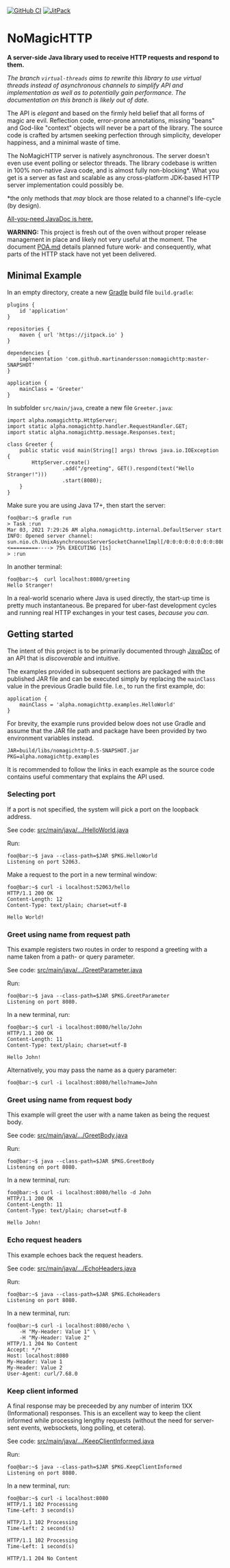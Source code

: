 [![GitHub CI](https://github.com/martinandersson/nomagichttp/actions/workflows/build.yml/badge.svg)](https://github.com/martinandersson/nomagichttp/actions/workflows/build.yml)
[![JitPack](https://jitpack.io/v/martinandersson/nomagichttp.svg)](https://jitpack.io/#martinandersson/nomagichttp)

# NoMagicHTTP

**A server-side Java library used to receive HTTP requests and respond to
them.**

_The branch `virtual-threads` aims to rewrite this library to use virtual
threads instead of asynchronous channels to simplify API and implementation as
well as to potentially gain performance. The documentation on this branch is
likely out of date._

The API is _elegant_ and based on the firmly held belief that all forms of magic
are evil. Reflection code, error-prone annotations, missing "beans" and God-like
"context" objects will never be a part of the library. The source code is
crafted by artsmen seeking perfection through simplicity, developer happiness,
and a minimal waste of time.

The NoMagicHTTP server is natively asynchronous. The server doesn't even use
event polling or selector threads. The library codebase is written in 100%
non-native Java code, and is almost fully non-blocking*. What you get is a
server as fast and scalable as any cross-platform JDK-based HTTP server
implementation could possibly be.

*the only methods that _may_ block are those related to a channel's life-cycle
(by design).

[All-you-need JavaDoc is here.][0-1]

**WARNING:** This project is fresh out of the oven without proper release
management in place and likely not very useful at the moment. The document
[POA.md][0-2] details planned future work- and consequently, what parts of the
HTTP stack have not yet been delivered.

[0-1]: https://jitpack.io/com/github/martinandersson/nomagichttp/-SNAPSHOT/javadoc/
[0-2]: POA.md

## Minimal Example

In an empty directory, create a new [Gradle][1-1] build file `build.gradle`:

    plugins {
        id 'application'
    }
    
    repositories {
        maven { url 'https://jitpack.io' }
    }
    
    dependencies {
        implementation 'com.github.martinandersson:nomagichttp:master-SNAPSHOT'
    }
    
    application {
        mainClass = 'Greeter'
    }

In subfolder `src/main/java`, create a new file `Greeter.java`:

    import alpha.nomagichttp.HttpServer;
    import static alpha.nomagichttp.handler.RequestHandler.GET;
    import static alpha.nomagichttp.message.Responses.text;
    
    class Greeter {
        public static void main(String[] args) throws java.io.IOException {
            HttpServer.create()
                      .add("/greeting", GET().respond(text("Hello Stranger!")))
                      .start(8080);
        }
    }

Make sure you are using Java 17+, then start the server:

```console
foo@bar:~$ gradle run
> Task :run
Mar 03, 2021 7:29:26 AM alpha.nomagichttp.internal.DefaultServer start
INFO: Opened server channel: sun.nio.ch.UnixAsynchronousServerSocketChannelImpl[/0:0:0:0:0:0:0:0:8080]
<=========----> 75% EXECUTING [1s]
> :run
```

In another terminal:

```console
foo@bar:~$  curl localhost:8080/greeting
Hello Stranger!
```

In a real-world scenario where Java is used directly, the start-up time is
pretty much instantaneous. Be prepared for uber-fast development cycles and
running real HTTP exchanges in your test cases, _because you can_.

[1-1]: https://docs.gradle.org/current/userguide/tutorial_using_tasks.html

## Getting started

The intent of this project is to be primarily documented through [JavaDoc][0-1]
of an API that is _discoverable_ and intuitive.

The examples provided in subsequent sections are packaged with the published JAR
file and can be executed simply by replacing the `mainClass` value in the
previous Gradle build file. I.e., to run the first example, do:

    application {
        mainClass = 'alpha.nomagichttp.examples.HelloWorld'
    }

For brevity, the example runs provided below does not use Gradle and assume that
the JAR file path and package have been provided by two environment variables
instead.

    JAR=build/libs/nomagichttp-0.5-SNAPSHOT.jar
    PKG=alpha.nomagichttp.examples

It is recommended to follow the links in each example as the source code
contains useful commentary that explains the API used.

[2-1]: src/main/java/alpha/nomagichttp/package-info.java

### Selecting port

If a port is not specified, the system will pick a port on the loopback address.

See code: [src/main/java/.../HelloWorld.java][3-1]

Run:

```console
foo@bar:~$ java --class-path=$JAR $PKG.HelloWorld
Listening on port 52063.
```

Make a request to the port in a new terminal window:

```console
foo@bar:~$ curl -i localhost:52063/hello
HTTP/1.1 200 OK
Content-Length: 12
Content-Type: text/plain; charset=utf-8

Hello World!
```

[3-1]: src/main/java/alpha/nomagichttp/examples/HelloWorld.java

### Greet using name from request path

This example registers two routes in order to respond a greeting with a name
taken from a path- or query parameter.

See code: [src/main/java/.../GreetParameter.java][4-1]

Run:

```console
foo@bar:~$ java --class-path=$JAR $PKG.GreetParameter
Listening on port 8080.
```

In a new terminal, run:

```console
foo@bar:~$ curl -i localhost:8080/hello/John
HTTP/1.1 200 OK
Content-Length: 11
Content-Type: text/plain; charset=utf-8

Hello John!
```

Alternatively, you may pass the name as a query parameter:

```console
foo@bar:~$ curl -i localhost:8080/hello?name=John
```

[4-1]: src/main/java/alpha/nomagichttp/examples/GreetParameter.java

### Greet using name from request body

This example will greet the user with a name taken as being the request body.

See code: [src/main/java/.../GreetBody.java][5-1]

Run:

```console
foo@bar:~$ java --class-path=$JAR $PKG.GreetBody
Listening on port 8080.
```

In a new terminal, run:

```console
foo@bar:~$ curl -i localhost:8080/hello -d John
HTTP/1.1 200 OK
Content-Length: 11
Content-Type: text/plain; charset=utf-8

Hello John!
```

[5-1]: src/main/java/alpha/nomagichttp/examples/GreetBody.java

### Echo request headers

This example echoes back the request headers.

See code: [src/main/java/.../EchoHeaders.java][6-1]

Run:

```console
foo@bar:~$ java --class-path=$JAR $PKG.EchoHeaders
Listening on port 8080.
```

In a new terminal, run:

```console
foo@bar:~$ curl -i localhost:8080/echo \
    -H "My-Header: Value 1" \
    -H "My-Header: Value 2"
HTTP/1.1 204 No Content
Accept: */*
Host: localhost:8080
My-Header: Value 1
My-Header: Value 2
User-Agent: curl/7.68.0
```

[6-1]: src/main/java/alpha/nomagichttp/examples/EchoHeaders.java

### Keep client informed

A final response may be preceeded by any number of interim 1XX (Informational)
responses. This is an excellent way to keep the client informed while processing
lengthy requests (without the need for server-sent events, websockets, long
polling, et cetera).

See code: [src/main/java/.../KeepClientInformed.java][7-1]

Run:

```console
foo@bar:~$ java --class-path=$JAR $PKG.KeepClientInformed
Listening on port 8080.
```

In a new terminal, run:

```console
foo@bar:~$ curl -i localhost:8080
HTTP/1.1 102 Processing
Time-Left: 3 second(s)

HTTP/1.1 102 Processing
Time-Left: 2 second(s)

HTTP/1.1 102 Processing
Time-Left: 1 second(s)

HTTP/1.1 204 No Content
```

[7-1]: src/main/java/alpha/nomagichttp/examples/KeepClientInformed.java

